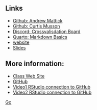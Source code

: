 ## Links
  - [Github: Andrew Mattick](https://github.com/andyMattick/STA6257_Project_CrossValidation.git)
  - [Github: Curtis Musson](https://github.com/letaloneshimmy/STA6257_Musson_CrossValidation.git)
  - [Discord: Crossvalisdation Board](https://discord.com/channels/1253401001113817270/1253401001545957406)
  - [Quarto: Markdown Basics](https://quarto.org/docs/authoring/markdown-basics.html)
  - [website](https://letaloneshimmy.github.io/STA6257_Cross_Validation/)
  - [Slides]()

## More information:
- [Class Web Site](https://uwf.instructure.com/courses/52193/pages/course-website?module_item_id=3144756)
- [GitHub](https://happygitwithr.com/index.html)
- [Video1 RStudio connection to GitHub](https://www.youtube.com/watch?v=MdmnE3AnkQE)
- [Video2 RStudio connection to GitHub](https://www.youtube.com/watch?v=jN6tvgt3GK8)

<a href="http://stackoverflow.com" target="_blank">Go</a>
